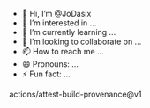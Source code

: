 - 👋 Hi, I’m @JoDasix
- 👀 I’m interested in ...
- 🌱 I’m currently learning ...
- 💞️ I’m looking to collaborate on ...
- 📫 How to reach me ...
- 😄 Pronouns: ...
- ⚡ Fun fact: ...

<!---
JoDasix/JoDasix is a ✨ special ✨ repository because its `README.md` (this file) appears on your GitHub profile.
You can click the Preview link to take a look at your changes.
--->
actions/attest-build-provenance@v1
